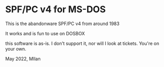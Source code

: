 # SPF/PC v4 for MS-DOS

This is the abandonware SPF/PC v4 from around 1983

It works and is fun to use on DOSBOX

this software is as-is. I don't support it, nor will I look at tickets. You're on your own.

May 2022, MIlan


